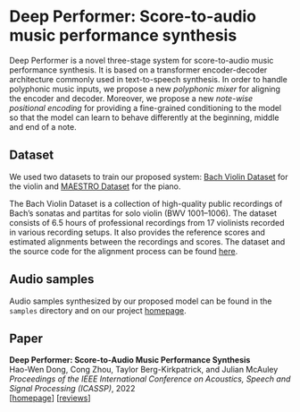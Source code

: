 # Deep Performer: Score-to-audio music performance synthesis

Deep Performer is a novel three-stage system for score-to-audio music performance synthesis. It is based on a transformer encoder-decoder architecture commonly used in text-to-speech synthesis. In order to handle polyphonic music inputs, we propose a new _polyphonic mixer_ for aligning the encoder and decoder. Moreover, we propose a new _note-wise positional encoding_ for providing a fine-grained conditioning to the model so that the model can learn to behave differently at the beginning, middle and end of a note.

## Dataset

We used two datasets to train our proposed system: [Bach Violin Dataset](https://salu133445.github.io/bach-violin-dataset/) for the violin and [MAESTRO Dataset](https://magenta.tensorflow.org/datasets/maestro) for the piano.

The Bach Violin Dataset is a collection of high-quality public recordings of Bach’s sonatas and partitas for solo violin (BWV 1001–1006). The dataset consists of 6.5 hours of professional recordings from 17 violinists recorded in various recording setups. It also provides the reference scores and estimated alignments between the recordings and scores. The dataset and the source code for the alignment process can be found [here](https://salu133445.github.io/bach-violin-dataset/).

## Audio samples

Audio samples synthesized by our proposed model can be found in the `samples` directory and on our project [homepage](https://salu133445.github.io/deepperformer).

## Paper

__Deep Performer: Score-to-Audio Music Performance Synthesis__<br>
Hao-Wen Dong, Cong Zhou, Taylor Berg-Kirkpatrick, and Julian McAuley<br>
_Proceedings of the IEEE International Conference on Acoustics, Speech and Signal Processing (ICASSP)_, 2022<br>
[[homepage](https://github.com/salu133445/deepperformer)] [[reviews](https://github.com/salu133445/deepperformer/pdf/deepperformer-icassp2022-reviews.pdf)]
